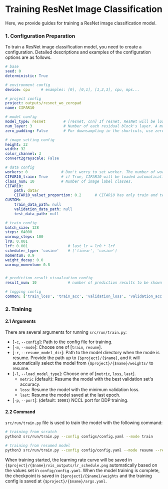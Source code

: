 # Training ResNet Image Classification
Here, we provide guides for training a ResNet image classification model.

### 1. Configuration Preparation
To train a ResNet image classification model, you need to create a configuration.
Detailed descriptions and examples of the configuration options are as follows.

```yaml
# base
seed: 0
deterministic: True

# environment config
device: cpu     # examples: [0], [0,1], [1,2,3], cpu, mps... 

# project config
project: outputs/resnet_wo_zeropad
name: CIFAR10

# model config
model_type: resnet        # [resnet, cnn] If resnet, ResNet will be loaded, else, vanilla CNN will be loaded.
num_layer: 3              # Number of each residual block's layer. A model consisting of a total of (num_layer * 2 * 3 + 2) layers will be created.
zero_padding: False       # For downsampling in the shortcuts, use zero padding if True, and a 1x1 convolutional layer if False.

# image setting config
height: 32
width: 32
color_channel: 3
convert2grayscale: False

# data config
workers: 0               # Don't worry to set worker. The number of workers will be set automatically according to the batch size.
CIFAR10_train: True      # if True, CIFAR10 will be loaded automatically.
class_num: 10            # Number of image label classes.
CIFAR10:
    path: data/
    CIFAR10_valset_proportion: 0.2      # CIFAR10 has only train and test data. Thus, part of the training data is used as a validation set.
CUSTOM:
    train_data_path: null
    validation_data_path: null
    test_data_path: null

# train config
batch_size: 128
steps: 64000
warmup_steps: 100
lr0: 0.001
lrf: 0.001                  # last_lr = lr0 * lrf
scheduler_type: 'cosine'    # ['linear', 'cosine']
momentum: 0.9
weight_decay: 0.0
warmup_momentum: 0.8


# prediction result visualzation config
result_num: 10              # number of prediction results to be shown

# logging config
common: ['train_loss', 'train_acc', 'validation_loss', 'validation_acc', 'lr']
```


### 2. Training
#### 2.1 Arguments
There are several arguments for running `src/run/train.py`:
* [`-c`, `--config`]: Path to the config file for training.
* [`-m`, `--mode`]: Choose one of [`train`, `resume`].
* [`-r`, `--resume_model_dir`]: Path to the model directory when the mode is resume. Provide the path up to `{$project}/{$name}`, and it will automatically select the model from `{$project}/{$name}/weights/` to resume.
* [`-l`, `--load_model_type`]: Choose one of [`metric`, `loss`, `last`].
    * `metric` (default): Resume the model with the best validation set's accuracy.
    * `loss`: Resume the model with the minimum validation loss.
    * `last`: Resume the model saved at the last epoch.
* [`-p`, `--port`]: (default: `10001`) NCCL port for DDP training.


#### 2.2 Command
`src/run/train.py` file is used to train the model with the following command:
```bash
# training from scratch
python3 src/run/train.py --config configs/config.yaml --mode train

# training from resumed model
python3 src/run/train.py --config config/config.yaml --mode resume --resume_model_dir {$project}/{$name}
```
When training started, the learning rate curve will be saved in `{$project}/{$name}/vis_outputs/lr_schedule.png` automatically based on the values set in `config/config.yaml`.
When the model training is complete, the checkpoint is saved in `{$project}/{$name}/weights` and the training config is saved at `{$project}/{$name}/args.yaml`.
